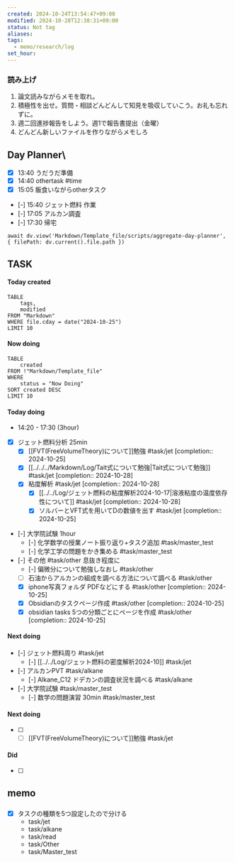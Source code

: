 ```yaml
---
created: 2024-10-24T13:54:47+09:00
modified: 2024-10-28T12:38:31+09:00
status: Not tag
aliases: 
tags:
  - memo/research/log
set_hour: 
---
```


### 読み上げ
1. 論文読みながらメモを取れ。
2. 積極性を出せ。質問・相談どんどんして知見を吸収していこう。お礼も忘れずに。
3. 週二回進捗報告をしよう。週1で報告書提出（金曜）
4. どんどん新しいファイルを作りながらメモしろ
## Day Planner\
- [x] 13:40 うだうだ準備
- [x] 14:40 othertask #time 
- [x] 15:05 飯食いながらotherタスク
- [-] 15:40 ジェット燃料 作業
- [-] 17:05 アルカン調査
- [-] 17:30 帰宅
```dataviewjs
await dv.view('Markdown/Template_file/scripts/aggregate-day-planner', { filePath: dv.current().file.path })
```
## TASK
#### Today created
```dataview
TABLE
	tags, 
	modified
FROM "Markdown"
WHERE file.cday = date("2024-10-25")
LIMIT 10
```
#### Now doing
```dataview
TABLE
	created
FROM !"Markdown/Template_file"
WHERE
	status = "Now Doing"
SORT created DESC
LIMIT 10
```
#### Today doing
- 14:20 - 17:30 (3hour)
- [x] ジェット燃料分析 25min
	- [x] [[FVT(FreeVolumeTheory)について]]勉強 #task/jet  [completion:: 2024-10-25]
	- [x] [[../../../Markdown/Log/Tait式について勉強|Tait式について勉強]] #task/jet  [completion:: 2024-10-28]
	- [x] 粘度解析 #task/jet  [completion:: 2024-10-28]
		- [x] [[../../Log/ジェット燃料の粘度解析2024-10-17|溶液粘度の温度依存性について]] #task/jet  [completion:: 2024-10-28]
		- [x] ソルバーとVFT式を用いてDの数値を出す #task/jet  [completion:: 2024-10-25]
- [-] 大学院試験 1hour
	- [-] 化学数学の授業ノート振り返り+タスク追加 #task/master_test
	- [-] 化学工学の問題をかき集める #task/master_test 
- [-] その他 #task/other  息抜き程度に
	- [-] 偏微分について勉強しなおし #task/other 
	- [ ] 石油からアルカンの組成を調べる方法について調べる #task/other 
	- [x] iphone写真フォルダ PDFなどにする #task/other  [completion:: 2024-10-25]
	- [x] Obsidianのタスクページ作成 #task/other  [completion:: 2024-10-25]
	- [x] obsidian tasks 5つの分類ごとにページを作成 #task/other  [completion:: 2024-10-25]
#### Next doing
- [-] ジェット燃料周り #task/jet
	- [-] [[../../Log/ジェット燃料の密度解析2024-10]] #task/jet 
- [-] アルカンPVT #task/alkane
	- [-] Alkane_C12 ドデカンの調査状況を調べる #task/alkane
- [-] 大学院試験 #task/master_test 
	- [-] 数学の問題演習 30min #task/master_test 
#### Next doing
- [ ] 
	- [ ] [[FVT(FreeVolumeTheory)について]]勉強 #task/jet
#### Did
- [ ] 
## memo
### 
- [x] タスクの種類を5つ設定したので分ける
	- task/jet
	- task/alkane
	- task/read
	- task/Other
	- task/Master_test